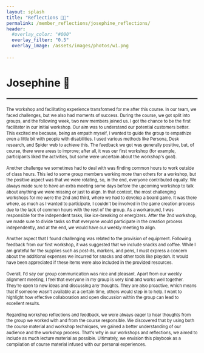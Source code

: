 ```yaml
---
layout: splash
title: "Reflections 🍂🍎"
permalink: /member_reflections/josephine_reflections/
header:
  #overlay_color: "#000"
  overlay_filter: "0.5"
  overlay_image: /assets/images/photos/w1.png

---
```


<html lang="en">
<head>
  <meta charset="UTF-8">
  <meta name="viewport" content="width=device-width, initial-scale=1.0">
  <title>Compact Text Example</title>
  <style>
    body {
      /*font-size: 14px; /* Adjust the base font size as needed */
      line-height: 1.4; /* Adjust the line height as needed */
    }
    p {
      margin-bottom: 10px; /* Adjust the paragraph margin as needed */
    }
    small {
      font-size: 80%; /* Adjust the small text size as needed */
    }
    .separator {
      border: 0.5px solid gray; /* Adjust the color and style of the separator as needed */
      margin: 20px 0; /* Adjust the margin around the separator as needed */
    }
  </style>
</head>
<body>

<h1>Josephine 🌻</h1>
<hr class="separator">

<p class="content-paragraph"><small>The workshop and facilitating experience transformed for me after this course. In our team, we faced challenges, but we also 
had moments of success. During the course, we got split into groups, and the following week, two new members joined us. I got the 
chance to be the first facilitator in our initial workshop. Our aim was to understand our potential customers better. This excited 
me because, being an empath myself, I wanted to guide the group to empathize even a little bit with people with disabilities. I 
used various methods like Persona, Desk research, and Spider web to achieve this. The feedback we got was generally positive, but, 
of course, there were areas to improve; after all, it was our first workshop (for example, participants liked the activities, but 
some were uncertain about the workshop's goal).</small></p>

<p class="content-paragraph"><small>Another challenge we sometimes had to deal with was finding common hours to work outside of class hours. This led to some group 
members working more than others for a workshop, but the positive aspect was that we were rotating, so, in the end, everyone contributed 
equally. We always made sure to have an extra meeting some days before the upcoming workshop to talk about anything we were missing or 
just to align. In that context, the most challenging workshops for me were the 2nd and third, where we had to develop a board game. It was 
there where, as much as I wanted to participate, I couldn't be involved in the game creation process due to the lack of common hours with 
the rest of the group. As a workaround, I was responsible for the independent tasks, like ice-breaking or energizers. After the 2nd workshop, 
we made sure to divide tasks so that everyone would participate in the creation process independently, and at the end, we would have our 
weekly meeting to align.</small></p>

<p class="content-paragraph"><small>Another aspect that I found challenging was related to the provision of equipment. Following feedback from our first workshop, it was 
suggested that we include snacks and coffee. While I am grateful for the supplies such as post-its, markers, and pens, I must express 
a concern about the additional expenses we incurred for snacks and other tools like playdoh. It would have been appreciated if these 
items were also included in the provided resources.</small>

<p class="content-paragraph"><small>Overall, I'd say our group communication was nice and pleasant. Apart from our weekly alignment meeting, I feel that everyone in my 
group is very kind and works well together. They're open to new ideas and discussing any thoughts. They are also proactive, which 
means that if someone wasn't available at a certain time, others would step in to help. I want to highlight how effective collaboration 
and open discussion within the group can lead to excellent results.</small></p>

<p class="content-paragraph"><small>Regarding workshop reflections and feedback, we were always eager to hear thoughts from the group we worked with and from the course 
responsible. We discovered that by using both the course material and workshop techniques, we gained a better understanding of our audience 
and the workshop process. That's why in our workshops and reflections, we aimed to include as much lecture material as possible. Ultimately, 
we envision this playbook as a compilation of course material infused with our personal experiences.</small></p>

